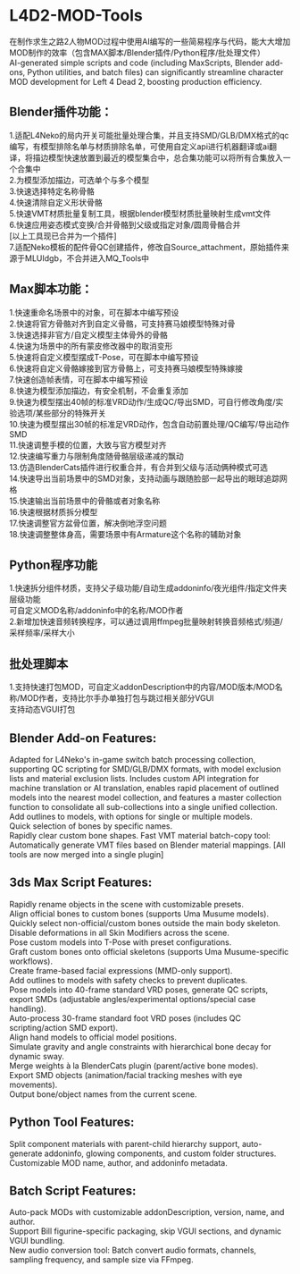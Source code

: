 # L4D2-MOD-Tools
在制作求生之路2人物MOD过程中使用AI编写的一些简易程序与代码，能大大增加MOD制作的效率（包含MAX脚本/Blender插件/Python程序/批处理文件）  
AI-generated simple scripts and code (including MaxScripts, Blender add-ons, Python utilities, and batch files) can significantly streamline character MOD development for Left 4 Dead 2, boosting production efficiency.

## Blender插件功能：
1.适配L4Neko的局内开关可能批量处理合集，并且支持SMD/GLB/DMX格式的qc编写，有模型排除名单与材质排除名单，可使用自定义api进行机器翻译或ai翻译，将描边模型快速放置到最近的模型集合中，总合集功能可以将所有合集放入一个合集中  
2.为模型添加描边，可选单个与多个模型  
3.快速选择特定名称骨骼  
4.快速清除自定义形状骨骼  
5.快速VMT材质批量复制工具，根据blender模型材质批量映射生成vmt文件  
6.快速应用姿态模式变换/合并骨骼到父级或指定对象/圆周骨骼合并  
[以上工具现已合并为一个插件]  
7.适配Neko模板的配件骨QC创建插件，修改自Source_attachment，原始插件来源于MLUIdgb，不合并进入MQ_Tools中  

## Max脚本功能：
1.快速重命名场景中的对象，可在脚本中编写预设  
2.快速将官方骨骼对齐到自定义骨骼，可支持赛马娘模型特殊对骨  
3.快速选择非官方/自定义模型主体骨外的骨骼  
4.快速为场景中的所有蒙皮修改器中的取消变形   
5.快速将自定义模型摆成T-Pose，可在脚本中编写预设  
6.快速将自定义骨骼嫁接到官方骨骼上，可支持赛马娘模型特殊嫁接  
7.快速创造帧表情，可在脚本中编写预设  
8.快速为模型添加描边，有安全机制，不会重复添加  
9.快速为模型摆出40帧的标准VRD动作/生成QC/导出SMD，可自行修改角度/实验选项/某些部分的特殊开关  
10.快速为模型摆出30帧的标准足VRD动作，包含自动前置处理/QC编写/导出动作SMD  
11.快速调整手模的位置，大致与官方模型对齐  
12.快速编写重力与限制角度随骨骼层级递减的飘动  
13.仿造BlenderCats插件进行权重合并，有合并到父级与活动俩种模式可选  
14.快速导出当前场景中的SMD对象，支持动画与跟随脸部一起导出的眼球追踪网格  
15.快速输出当前场景中的骨骼或者对象名称  
16.快速根据材质拆分模型  
17.快速调整官方盆骨位置，解决倒地浮空问题  
18.快速调整整体身高，需要场景中有Armature这个名称的辅助对象 

## Python程序功能
1.快速拆分组件材质，支持父子级功能/自动生成addoninfo/夜光组件/指定文件夹层级功能  
可自定义MOD名称/addoninfo中的名称/MOD作者  
2.新增加快速音频转换程序，可以通过调用ffmpeg批量映射转换音频格式/频道/采样频率/采样大小

## 批处理脚本
1.支持快速打包MOD，可自定义addonDescription中的内容/MOD版本/MOD名称/MOD作者，支持比尔手办单独打包与跳过相关部分VGUI  
支持动态VGUI打包  

## Blender Add-on Features:  
Adapted for L4Neko's in-game switch batch processing collection, supporting QC scripting for SMD/GLB/DMX formats, with model exclusion lists and material exclusion lists. Includes custom API integration for machine translation or AI translation, enables rapid placement of outlined models into the nearest model collection, and features a master collection function to consolidate all sub-collections into a single unified collection.
Add outlines to models, with options for single or multiple models.  
Quick selection of bones by specific names.  
Rapidly clear custom bone shapes.
Fast VMT material batch-copy tool: Automatically generate VMT files based on Blender material mappings.
[All tools are now merged into a single plugin]

## 3ds Max Script Features:  
Rapidly rename objects in the scene with customizable presets.  
Align official bones to custom bones (supports Uma Musume models).  
Quickly select non-official/custom bones outside the main body skeleton.  
Disable deformations in all Skin Modifiers across the scene.  
Pose custom models into T-Pose with preset configurations.  
Graft custom bones onto official skeletons (supports Uma Musume-specific workflows).  
Create frame-based facial expressions (MMD-only support).  
Add outlines to models with safety checks to prevent duplicates.  
Pose models into 40-frame standard VRD poses, generate QC scripts, export SMDs (adjustable angles/experimental options/special case handling).  
Auto-process 30-frame standard foot VRD poses (includes QC scripting/action SMD export).  
Align hand models to official model positions.  
Simulate gravity and angle constraints with hierarchical bone decay for dynamic sway.  
Merge weights à la BlenderCats plugin (parent/active bone modes).  
Export SMD objects (animation/facial tracking meshes with eye movements).  
Output bone/object names from the current scene.  

## Python Tool Features:  
Split component materials with parent-child hierarchy support, auto-generate addoninfo, glowing components, and custom folder structures.  
Customizable MOD name, author, and addoninfo metadata. 

## Batch Script Features:  
Auto-pack MODs with customizable addonDescription, version, name, and author.  
Support Bill figurine-specific packaging, skip VGUI sections, and dynamic VGUI bundling.  
New audio conversion tool: Batch convert audio formats, channels, sampling frequency, and sample size via FFmpeg.
